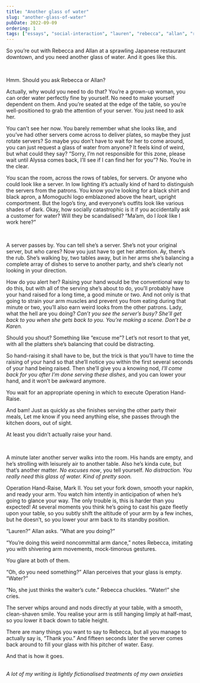 ```yaml
---
title: "Another glass of water"
slug: "another-glass-of-water"
pubDate: 2022-09-09
ordering: 1
tags: ["essays", "social-interaction", "lauren", "rebecca", "allan", "restaurants", "awkward"]
---
```



<span class="small-caps">So you’re out with Rebecca and Allan</span> at a sprawling Japanese restaurant downtown, and you need another glass of water. And it goes like this.

<br />

Hmm. Should you ask Rebecca or Allan?

Actually, why would you need to do that? You’re a grown-up woman, you can order water perfectly fine by yourself. No need to make yourself dependent on them. And you’re seated at the edge of the table, so you’re well-positioned to grab the attention of your server. You just need to ask her.

You can’t see her now. You barely remember what she looks like, and you’ve had other servers come across to deliver plates, so maybe they just rotate servers? So maybe you don’t have to wait for her to come around, you can just request a glass of water from anyone? It feels kind of weird, but what could they say? “Sorry, I’m not responsible for this zone, please wait until Alyssa comes back, I’ll see if I can find her for you”? No. You’re in the clear.

You scan the room, across the rows of tables, for servers. Or anyone who could look like a server. In low lighting it’s actually kind of hard to distinguish the servers from the patrons. You know you’re looking for a black shirt and black apron, a Momoguchi logo emblazoned above the heart, upright comportment. But the logo’s tiny, and everyone’s outfits look like various shades of dark. Okay, how socially catastrophic is it if you accidentally ask a customer for water? Will they be scandalised? “Ma’am, do I _look_ like I work here?”

<br />

A server passes by. You can tell she’s a server. She’s not your original server, but who cares? Now you just have to get her attention. Ay, there’s the rub. She’s walking by, two tables away, but in her arms she’s balancing a complete array of dishes to serve to another party, and she’s clearly not looking in your direction.

How do you alert her? Raising your hand would be the conventional way to do this, but with all of the serving she’s about to do, you’ll probably have your hand raised for a long time, a good minute or two. And not only is that going to strain your arm muscles and prevent you from eating during that minute or two, you’ll also earn weird looks from the other patrons. Lady, what the hell are you doing? _Can’t you see the server’s busy? She’ll get back to you when she gets back to you. You’re making a scene. Don’t be a Karen._

Should you shout? Something like “excuse me”? Let’s not resort to that yet, with all the platters she’s balancing that could be distracting.

So hand-raising it shall have to be, but the trick is that you’ll have to time the raising of your hand so that she’ll notice you within the first several seconds of your hand being raised. Then she’ll give you a knowing nod, _I’ll come back for you after I’m done serving these dishes_, and you can lower your hand, and it won’t be awkward anymore.

You wait for an appropriate opening in which to execute Operation Hand-Raise.

And bam! Just as quickly as she finishes serving the other party their meals, Let me know if you need anything else, she passes through the kitchen doors, out of sight.

At least you didn’t actually raise your hand.

<br />

A minute later another server walks into the room. His hands are empty, and he’s strolling with leisurely air to another table. Also he’s kinda cute, but that’s another matter. _No excuses now_, you tell yourself. _No distraction. You really need this glass of water. Kind of pretty soon._

Operation Hand-Raise, Mark II. You set your fork down, smooth your napkin, and ready your arm. You watch him intently in anticipation of when he’s going to glance your way. The only trouble is, this is harder than you expected! At several moments you think he’s going to cast his gaze fleetly upon your table, so you subtly shift the altitude of your arm by a few inches, but he doesn’t, so you lower your arm back to its standby position.

“Lauren?” Allan asks. “What are you doing?”

“You’re doing this weird noncommittal arm dance,” notes Rebecca, imitating you with shivering arm movements, mock-timorous gestures.

You glare at both of them.

“Oh, do you need something?” Allan perceives that your glass is empty. “Water?”

“No, she just thinks the waiter’s cute.” Rebecca chuckles. “Water!” she cries.

The server whips around and nods directly at your table, with a smooth, clean-shaven smile. You realise your arm is still hanging limply at half-mast, so you lower it back down to table height.

There are many things you want to say to Rebecca, but all you manage to actually say is, “Thank you.” And fifteen seconds later the server comes back around to fill your glass with his pitcher of water. Easy.

And that is how it goes.

<br />

<div class="commentary">
<i>
A lot of my writing is lightly fictionalised treatments of my own anxieties
</i>
</div>